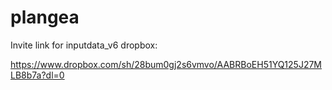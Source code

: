 # plangea

Invite link for inputdata_v6 dropbox:

https://www.dropbox.com/sh/28bum0gj2s6vmvo/AABRBoEH51YQ125J27MLB8b7a?dl=0